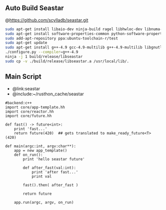Auto Build Seastar
----------
@https://github.com/scylladb/seastar.git
```bash
sudo apt-get install libaio-dev ninja-build ragel libhwloc-dev libnuma-dev libpciaccess-dev libcrypto++-dev libboost-all-dev libxen-dev libxml2-dev xfslibs-dev
sudo apt-get install software-properties-common python-software-properties
sudo add-apt-repository ppa:ubuntu-toolchain-r/test
sudo apt-get update
sudo apt-get install g++-4.9 gcc-4.9-multilib g++-4.9-multilib libgnutls28-dev
./configure.py --compiler=g++-4.9
ninja -j 1 build/release/libseastar
sudo cp -v ./build/release/libseastar.a /usr/local/lib/.

```

Main Script
-------------
* @link:seastar
* @include:~/rusthon_cache/seastar
```rusthon
#backend:c++
import core/app-template.hh
import core/reactor.hh
import core/future.hh

def fast() -> future<int>:
	print 'fast...'
	return future(420)  ## gets translated to make_ready_future<T>(420)

def main(argc:int, argv:char**):
	app = new app_template()
	def on_run():
		print 'hello seastar future'

		def after_fast(val:int):
			print 'after fast...'
			print val

		fast().then( after_fast )

		return future

	app.run(argc, argv, on_run)

```
